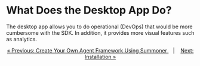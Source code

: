 # What Does the Desktop App Do?

The desktop app allows you to do operational (DevOps) that would be more cumbersome with the SDK. In addition, it provides more visual features such as analytics.

<p align="center">
  <a href="agent_framework.md">&laquo; Previous: Create Your Own Agent Framework Using Summoner </a> &nbsp;&nbsp;&nbsp;|&nbsp;&nbsp;&nbsp; <a href="installation.md">Next: Installation &raquo;</a>
</p>